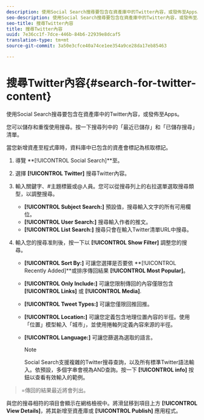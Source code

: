 ```yaml
---
description: 使用Social Search搜尋要包含在資產庫中的Twitter內容，或發佈至Apps。
seo-description: 使用Social Search搜尋要包含在資產庫中的Twitter內容，或發佈至Apps。
seo-title: 搜尋Twitter內容
title: 搜尋Twitter內容
uuid: 7e36cc1f-7dce-446b-84b6-22939e8dcaf5
translation-type: tm+mt
source-git-commit: 3a50e3cfce40a74ce1ee354a9ce28da17eb85463

---
```



# 搜尋Twitter內容{#search-for-twitter-content}

使用Social Search搜尋要包含在資產庫中的Twitter內容，或發佈至Apps。

您可以儲存和重復使用搜尋。按一下搜尋列中的「最近已儲存」和「已儲存搜尋」清單。

當您新增資產至程式庫時，資料庫中已包含的資產會標記為核取標記。

1. 導覽 **[!UICONTROL Social Search]**至。
1. 選擇 **[!UICONTROL Twitter]** 搜尋Twitter內容。
1. 輸入關鍵字、#主題標籤或@人員。您可以從搜尋列上的右拉選單選取搜尋類型，以調整搜尋。

   * **[!UICONTROL Subject Search:]** 預設值，搜尋輸入文字的所有可用欄位。
   * **[!UICONTROL User Search:]** 搜尋輸入作者的推文。
   * **[!UICONTROL List Search:]** 搜尋只會在輸入Twitter清單URL中搜尋。

1. 輸入您的搜尋准則後，按一下以 **[!UICONTROL Show Filter]** 調整您的搜尋。

   * **[!UICONTROL Sort By:]** 可讓您選擇是否要依 **[!UICONTROL Recently Added]**或排序傳回結果 **[!UICONTROL Most Popular]**。

   * **[!UICONTROL Only Include:]** 可讓您限制傳回的內容僅限包含 **[!UICONTROL Links]** 或 **[!UICONTROL Media]**.

   * **[!UICONTROL Tweet Types:]** 可讓您僅限回推回推。
   * **[!UICONTROL Location:]** 可讓您定義包含地理位置內容的半徑。使用「位置」模型輸入「城市」，並使用捲軸列定義內容來源的半徑。
   * **[!UICONTROL Language:]** 可讓您篩選為選取的語言。

      >[!NOTE]
      >
      >Social Search支援複雜的Twitter搜尋查詢，以及所有標準Twitter語法輸入。依預設，多個字串會視為AND查詢。按一下 **[!UICONTROL info]** 按鈕以查看有效輸入的範例。

>=傳回的結果最近將會列出。

與您的搜尋相符的項目會顯示在網格檢視中。將滑鼠移到項目上方 **[!UICONTROL View Details]**，將其新增至資產庫或 **[!UICONTROL Publish]** 應用程式。